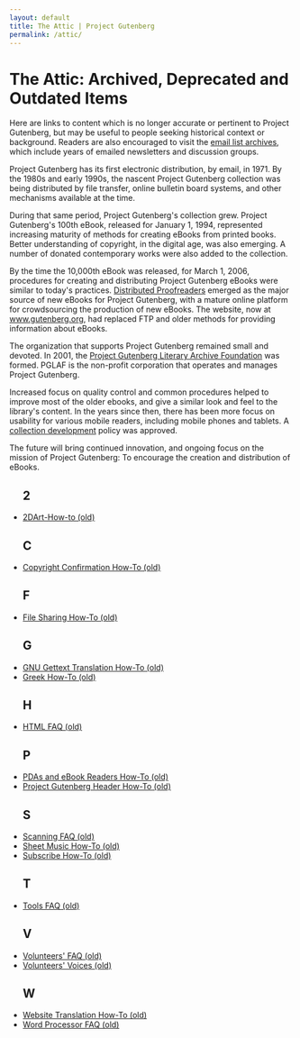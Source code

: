 ```yaml
---
layout: default
title: The Attic | Project Gutenberg
permalink: /attic/
---
```


The Attic: Archived, Deprecated and Outdated Items
==================================================

Here are links to content which is no longer accurate or pertinent to Project Gutenberg, but may be useful to people seeking historical context or background. Readers are also encouraged to visit the [email list archives](https://lists.pglaf.org), which include years of emailed newsletters and discussion groups.

Project Gutenberg has its first electronic distribution, by email, in 1971. By the 1980s and early 1990s, the nascent Project Gutenberg collection was being distributed by file transfer, online bulletin board systems, and other mechanisms available at the time.

During that same period, Project Gutenberg's collection grew. Project Gutenberg's 100th eBook, released for January 1, 1994, represented increasing maturity of methods for creating eBooks from printed books. Better understanding of copyright, in the digital age, was also emerging. A number of donated contemporary works were also added to the collection.

By the time the 10,000th eBook was released, for March 1, 2006, procedures for creating and distributing Project Gutenberg eBooks were similar to today's practices. [Distributed Proofreaders](https://www.pgdp.net) emerged as the major source of new eBooks for Project Gutenberg, with a mature online platform for crowdsourcing the production of new eBooks. The website, now at www.gutenberg.org, had replaced FTP and older methods for providing information about eBooks. 

The organization that supports Project Gutenberg remained small and devoted. In 2001, the [Project Gutenberg Literary Archive Foundation](https://www.pglaf.org) was formed. PGLAF is the non-profit corporation that operates and manages Project Gutenberg.

Increased focus on quality control and common procedures helped to improve most of the older ebooks, and give a similar look and feel to the library's content. In the years since then, there has been more focus on usability for various mobile readers, including mobile phones and tablets. A [collection development](/policy/collection_development.html) policy was approved.

The future will bring continued innovation, and ongoing focus on the mission of Project Gutenberg: To encourage the creation and distribution of eBooks.


 <div class="bookshelves ">
    <ul>
      <h2>2</h2>
       <li><a href="/attic/2DArt.html">2DArt-How-to (old)</a></li>
      <h2>C</h2>
       <li><a href="/attic/copyright_confirmation.html">Copyright Confirmation How-To (old)</a></li>
      <h2>F</h2>
       <li><a href="/attic/file_sharing.html">File Sharing How-To (old)</a></li>
      <h2>G</h2>
       <li><a href="/attic/gnu_gettext_translation.html">GNU Gettext Translation How-To (old)</a></li>
       <li><a href="/attic/greek_how_to.html">Greek How-To (old)</a></li>
      <h2>H</h2>
       <li><a href="/attic/html_faq.html">HTML FAQ (old)</a></li>
      <h2>P</h2>
       <li><a href="/attic/pdas_ebook_readers.html">PDAs and eBook Readers How-To (old)</a></li>
       <li><a href="/attic/project_gutenberg_header.html">Project Gutenberg Header How-To (old)</a></li>
      <h2>S</h2>
       <li><a href="/attic/scanning_faq.html">Scanning FAQ (old)</a></li>
       <li><a href="/attic/sheet_music.html">Sheet Music How-To (old)</a></li>
       <li><a href="/attic/subscribe_how_to.html">Subscribe How-To (old)</a></li>
      <h2>T</h2>
       <li><a href="/attic/tools_faq.html">Tools FAQ (old)</a></li>
      <h2>V</h2>
       <li><a href="/attic/volunteers_faq.html">Volunteers' FAQ (old)</a></li>
       <li><a href="/attic/volunteers_voices.html">Volunteers' Voices (old)</a></li>
      <h2>W</h2>
       <li><a href="/attic/website_translation.html">Website Translation How-To (old)</a></li>
       <li><a href="/attic/word_processor_faq.html">Word Processor FAQ (old)</a></li>
    </ul>
  </div>

